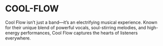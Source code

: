 # COOL-FLOW
Cool Flow isn’t just a band—it’s an electrifying musical experience. Known for their unique blend of powerful vocals, soul-stirring melodies, and high-energy performances, Cool Flow captures the hearts of listeners everywhere.
